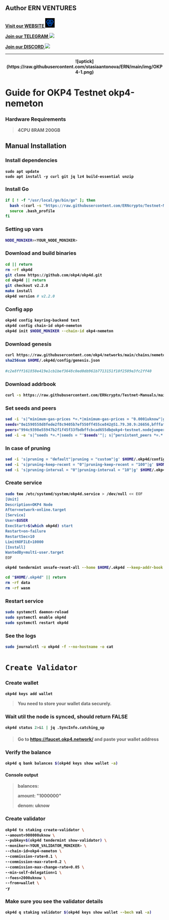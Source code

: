 ## <strong><p style="font-size:20px" align="left"> Author ERN VENTURES
<strong><p style="font-size:14px" align="left">
<a href="https://ernventures.com/" target="_blank">Visit our WEBSITE <img src="https://raw.githubusercontent.com/stasiaantonova/ERN/main/6.png" width="30"/></a></p></strong>
<strong><p style="font-size:14px" align="left">
<a href="https://t.me/ernventuresglobal" target="_blank">Join our TELEGRAM <img src="https://user-images.githubusercontent.com/50621007/183283867-56b4d69f-bc6e-4939-b00a-72aa019d1aea.png" width="20"/></a></p></strong>
<strong><p style="font-size:14px" align="left">
<a href="https://discord.gg/8htnaeTx" target="_blank">Join our DISCORD <img src="https://user-images.githubusercontent.com/50621007/176236430-53b0f4de-41ff-41f7-92a1-4233890a90c8.png" width="20"/></a></p></strong>
<hr>


<p align="center"> ![uptick](https://raw.githubusercontent.com/stasiaantonova/ERN/main/img/OKP4-1.png)

# **Guide for OKP4 Testnet okp4-nemeton**

### Hardware Requirements
>4CPU 8RAM 200GB</p>

## **Manual Installation**
### **Install dependencies**
```
sudo apt update
sudo apt install -y curl git jq lz4 build-essential unzip
 ```
### **Install Go**
```sh
if [ ! -f "/usr/local/go/bin/go" ]; then
  bash <(curl -s "https://raw.githubusercontent.com/ERNcrypto/Testnet-Manuals/main/OKP4/go_install.sh")
  source .bash_profile
fi
```
### **Setting up vars**
 ```sh
NODE_MONIKER=<YOUR_NODE_MONIKER>
  ```
### **Download and build binaries**
```sh
cd || return
rm -rf okp4d
git clone https://github.com/okp4/okp4d.git
cd okp4d || return
git checkout v2.2.0
make install
okp4d version # v2.2.0
```
### **Config app**
```sh
okp4d config keyring-backend test
okp4d config chain-id okp4-nemeton
okp4d init $NODE_MONIKER --chain-id okp4-nemeton
```
### **Download genesis**
```sh
curl https://raw.githubusercontent.com/okp4/networks/main/chains/nemeton/genesis.json > $HOME/.okp4d/config/genesis.json
sha256sum $HOME/.okp4d/config/genesis.json 

#c2e8fff161850e419e1cb1bef3648c0ed0db961b7713151f10f2509e3fc2ff40
```
### **Download addrbook** 
```sh
curl -s https://raw.githubusercontent.com/ERNcrypto/Testnet-Manuals/main/OKP4/addrbook.json > $HOME/.okp4d/config/addrbook.json
```
### **Set seeds and peers**
 ```sh
 sed -i 's|^minimum-gas-prices *=.*|minimum-gas-prices = "0.0001uknow"|g' $HOME/.okp4d/config/app.toml
seeds="8e1590558d8fede2f8c9405b7ef550ff455ce842@51.79.30.9:26656,bfffaf3b2c38292bd0aa2a3efe59f210f49b5793@51.91.208.71:26656,106c6974096ca8224f20a85396155979dbd2fb09@198.244.141.176:26656,a7f1dcf7441761b0e0e1f8c6fdc79d3904c22c01@38.242.150.63:36656"
peers="994c9398e55947b2f1f45f33fbdbffcbcad655db@okp4-testnet.nodejumper.io:29656"
sed -i -e 's|^seeds *=.*|seeds = "'$seeds'"|; s|^persistent_peers *=.*|persistent_peers = "'$peers'"|' $HOME/.okp4d/config/config.toml
```
### **In case of pruning**
```sh
sed -i 's|pruning = "default"|pruning = "custom"|g' $HOME/.okp4d/config/app.toml
sed -i 's|pruning-keep-recent = "0"|pruning-keep-recent = "100"|g' $HOME/.okp4d/config/app.toml
sed -i 's|pruning-interval = "0"|pruning-interval = "10"|g' $HOME/.okp4d/config/app.toml
```
### **Create service**
 ```sh
sudo tee /etc/systemd/system/okp4d.service > /dev/null << EOF
[Unit]
Description=OKP4 Node
After=network-online.target
[Service]
User=$USER
ExecStart=$(which okp4d) start
Restart=on-failure
RestartSec=10
LimitNOFILE=10000
[Install]
WantedBy=multi-user.target
EOF
```
```sh
okp4d tendermint unsafe-reset-all --home $HOME/.okp4d --keep-addr-book
```
```sh
cd "$HOME/.okp4d" || return
rm -rf data
rm -rf wasm
```
### **Restart service**
```sh
sudo systemctl daemon-reload
sudo systemctl enable okp4d
sudo systemctl restart okp4d
```
### **See the logs**
 ```sh
sudo journalctl -u okp4d -f --no-hostname -o cat
```

# `Create Validator`

### **Create wallet**
```sh
okp4d keys add wallet
```
>You need to store your wallet data securely.
### **Wait util the node is synced, should return FALSE**
```sh
okp4d status 2>&1 | jq .SyncInfo.catching_up
```
>#### **Go to https://faucet.okp4.network/ and paste your wallet address**
### **Verify the balance**
```sh
okp4d q bank balances $(okp4d keys show wallet -a)
```
#### Console output
> balances: </p>
> amount: "1000000"</p>
> denom: uknow
### **Create validator**
```sh
okp4d tx staking create-validator \
--amount=900000uknow \
--pubkey=$(okp4d tendermint show-validator) \
--moniker=<YOUR_VALIDATOR_MONIKER> \
--chain-id=okp4-nemeton \
--commission-rate=0.1 \
--commission-max-rate=0.2 \
--commission-max-change-rate=0.05 \
--min-self-delegation=1 \
--fees=2000uknow \
--from=wallet \
-y
```
### **Make sure you see the validator details**
```sh
okp4d q staking validator $(okp4d keys show wallet --bech val -a)
```
